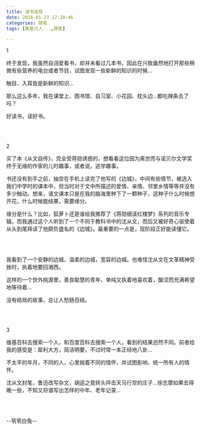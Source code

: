 ```yaml
---
title: 读书发现
date: 2016-01-27 17:20:46
categories: 随笔
tags: [斯是凡人...,随笔]

---
```

1

终于发现，我虽然自诩爱看书，却并未看过几本书，因此在兴致盎然地打开那些稍微有些营养的电台或者节目，试图发现一些新鲜的知识的时候...

触目、入耳皆是新鲜的知识...

那么这么多年，我在课堂上、图书馆、自习室、小花园、枕头边...都吃辣条去了吗？

好读书，读好书。

<br /><br />

2

买了本《从文自传》，完全受蒋勋诱惑的，想看看这位因为离世而与诺贝尔文学奖终于无缘的作家的儿时趣事，或者说，逃学趣事。

书还没有到手之前，抽空在手机上读完了他写的《边城》，中间有些情节，被选入我们中学时的课本中，但当时对于文中所描述的爱情、亲情、邻里乡情等等并没有多少触动。想来，语文课本只是在我的脑海里种下了一颗种子，这种子什么时候想开花，什么时候能结果，需要缘分。

缘分是什么？比如，狐萝卜还是谁给我推荐了《蒋勋细读红楼梦》系列的音乐专辑，而我通过这个人听到了一个不同于教科书中的沈从文，而后又被好奇心驱使着从头到尾拜读了他颇负盛名的《边城》，最重要的一点是，现阶段正好能读懂它。

<br /><br />

我看到了一个安静的边城，温柔的边城，宽容的边城。也难怪沈从文在文革精神受挫时，执着地要回湘西。

这样的一个世外桃源里，善良聪慧的青年，单纯又执着地喜欢着，酸涩而充满希望地等待着...

没有结局的故事，总让人愁肠百结。

<br /><br />

3

维基百科去搜索一个人，和百度百科去搜索一个人，看到的结果迥然不同。前者给我的感受是：犀利大方，简洁明要，不过时常一本正经地八卦…

不太平的年月，不同的人，心里揣着不同的情怀，并试图影响、统一所有人的情怀。

沈从文封笔，鲁迅改写杂文，胡适之竟转头抨击天马行空的庄子…徐志摩如果去得晚一些，不知又将谱写出怎样的中年、老年记录...

<br /><br />

--茕茕白兔--